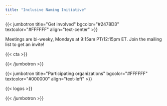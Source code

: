 ```yaml
---
title: "Inclusive Naming Initiative"
---
```


{{< jumbotron title="Get involved" bgcolor="#2478D3" textcolor="#FFFFFF" align="text-center" >}}

Meetings are bi-weeky, Mondays at 9:15am PT/12:15pm ET. Join the mailing list to get an invite! 

{{< cta >}}

{{< /jumbotron >}}

{{< jumbotron title="Participating organizations" bgcolor="#FFFFFF" textcolor="#000000" align="text-left" >}}

{{< logos >}}

{{< /jumbotron >}}
